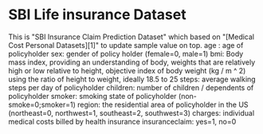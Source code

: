 # SBI Life insurance Dataset
This is "SBI Insurance Claim Prediction Dataset" which based on "[Medical Cost Personal Datasets][1]" to update sample value on top.
age : age of policyholder sex: gender of policy holder (female=0, male=1) bmi: Body mass index, providing an understanding of body, weights that are relatively high or low relative to height, objective index of body weight (kg / m ^ 2) using the ratio of height to weight, ideally 18.5 to 25 steps: average walking steps per day of policyholder children: number of children / dependents of policyholder smoker: smoking state of policyholder (non-smoke=0;smoker=1) region: the residential area of policyholder in the US (northeast=0, northwest=1, southeast=2, southwest=3) charges: individual medical costs billed by health insurance insuranceclaim: yes=1, no=0
